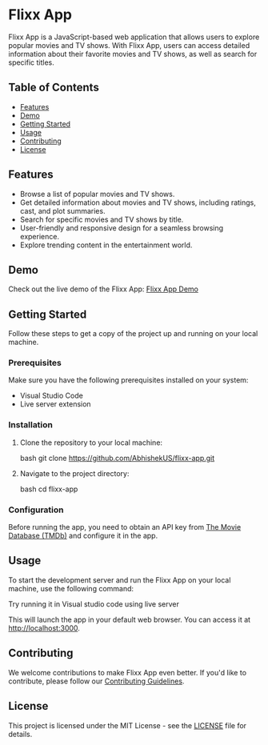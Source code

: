 # Flixx App

Flixx App is a JavaScript-based web application that allows users to explore popular movies and TV shows. With Flixx App, users can access detailed information about their favorite movies and TV shows, as well as search for specific titles.

## Table of Contents

- [Features](#features)
- [Demo](#demo)
- [Getting Started](#getting-started)
- [Usage](#usage)
- [Contributing](#contributing)
- [License](#license)

## Features

- Browse a list of popular movies and TV shows.
- Get detailed information about movies and TV shows, including ratings, cast, and plot summaries.
- Search for specific movies and TV shows by title.
- User-friendly and responsive design for a seamless browsing experience.
- Explore trending content in the entertainment world.

## Demo

Check out the live demo of the Flixx App: [Flixx App Demo](https://serological-baths.000webhostapp.com/)

## Getting Started

Follow these steps to get a copy of the project up and running on your local machine.

### Prerequisites

Make sure you have the following prerequisites installed on your system:

- Visual Studio Code
- Live server extension

### Installation

1. Clone the repository to your local machine:

   bash
   git clone https://github.com/AbhishekUS/flixx-app.git
   

2. Navigate to the project directory:

   bash
   cd flixx-app
   

### Configuration

Before running the app, you need to obtain an API key from [The Movie Database (TMDb)](https://www.themoviedb.org/documentation/api) and configure it in the app.

## Usage

To start the development server and run the Flixx App on your local machine, use the following command:

Try running it in Visual studio code using live server

This will launch the app in your default web browser. You can access it at [http://localhost:3000](http://localhost:5500).

## Contributing

We welcome contributions to make Flixx App even better. If you'd like to contribute, please follow our [Contributing Guidelines](CONTRIBUTING.md).

## License

This project is licensed under the MIT License - see the [LICENSE](LICENSE) file for details.

